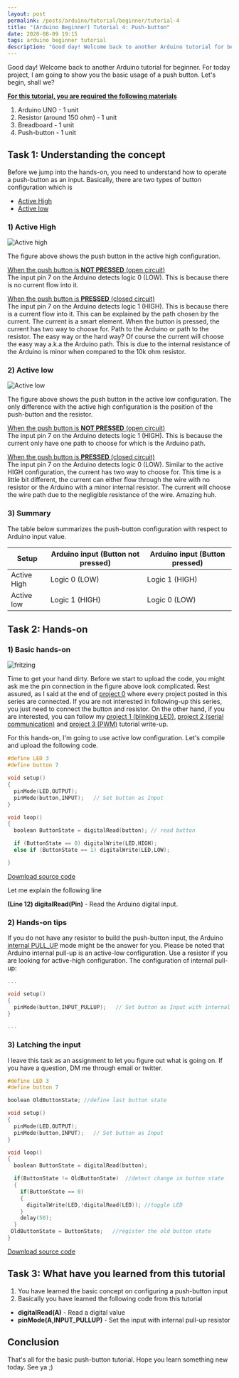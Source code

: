 ```yaml
---
layout: post
permalink: /posts/arduino/tutorial/beginner/tutorial-4
title: "(Arduino Beginner) Tutorial 4: Push-button"
date: 2020-08-09 19:15
tags: arduino beginner tutorial
description: "Good day! Welcome back to another Arduino tutorial for beginner. For today project, I am going to show you the basic usage of a push button."
---
```


Good day! Welcome back to another Arduino tutorial for beginner. For today project, I am going to show you the basic usage of a push button. Let's begin, shall we?

<u><b>For this tutorial, you are required the following materials</b></u>

1. Arduino UNO - 1 unit
1. Resistor (around 150 ohm) - 1 unit
1. Breadboard - 1 unit
1. Push-button - 1 unit

## Task 1: Understanding the concept

Before we jump into the hands-on, you need to understand how to operate a push-button as an input. Basically, there are two types of button configuration which is

- [Active High](#active-high)
- [Active low](#active-low)

<span id="active-high"></span>

### 1) Active High

![Active high](/assets/images/arduino/tutorial/beginner/2020-08-09-tutorial-4/1.png)

The figure above shows the push button in the active high configuration.

<u>When the push button is **NOT PRESSED** (open circuit)</u>
<br/>
The input pin 7 on the Arduino detects logic 0 (LOW). This is because there is no current flow into it.

<u>When the push button is **PRESSED** (closed circuit)</u>
<br/>
The input pin 7 on the Arduino detects logic 1 (HIGH). This is because there is a current flow into it. This can be explained by the path chosen by the current. The current is a smart element. When the button is pressed, the current has two way to choose for. Path to the Arduino or path to the resistor. The easy way or the hard way? Of course the current will choose the easy way a.k.a the Arduino path. This is due to the internal resistance of the Arduino is minor when compared to the 10k ohm resistor.

<span id="active-low"></span>

### 2) Active low

![Active low](/assets/images/arduino/tutorial/beginner/2020-08-09-tutorial-4/2.png)

The figure above shows the push button in the active low configuration. The only difference with the active high configuration is the position of the push-button and the resistor.

<u>When the push button is **NOT PRESSED** (open circuit)</u>
<br/>
The input pin 7 on the Arduino detects logic 1 (HIGH). This is because the current only have one path to choose for which is the Arduino path.

<u>When the push button is **PRESSED** (closed circuit)</u>
<br/>
The input pin 7 on the Arduino detects logic 0 (LOW). Similar to the active HIGH configuration,  the current has two way to choose for. This time is a little bit different, the current can either flow through the wire with no resistor or the Arduino with a minor internal resistor. The current will choose the wire path due to the negligible resistance of the wire. Amazing huh.

### 3) Summary

The table below summarizes the push-button configuration with respect to Arduino input value.

Setup | Arduino input (Button not pressed) | Arduino input (Button pressed)
------|------------------------------------|-------------------------------
Active High | Logic 0 (LOW) | Logic 1 (HIGH)
Active low | Logic 1 (HIGH) | Logic 0 (LOW)

## Task 2: Hands-on

### 1) Basic hands-on

![fritzing](/assets/images/arduino/tutorial/beginner/2020-08-09-tutorial-4/3.webp)

Time to get your hand dirty. Before we start to upload the code, you might ask me the pin connection in the figure above look complicated. Rest assured, as I said at the end of [project 0](https://deskel.github.io/posts/arduino/tutorial/beginner/tutorial-0) where every project posted in this series are connected. If you are not interested in following-up this series, you just need to connect the button and resistor. On the other hand, if you are interested, you can follow my [project 1 (blinking LED)](https://deskel.github.io/posts/arduino/tutorial/beginner/tutorial-1), [project 2 (serial communication)](https://deskel.github.io/posts/arduino/tutorial/beginner/tutorial-2) and [project 3 (PWM)](https://deskel.github.io/posts/arduino/tutorial/beginner/tutorial-3) tutorial write-up.

For this hands-on, I'm going to use active low configuration. Let's compile and upload the following code.

```c++
#define LED 3
#define button 7

void setup()
{
  pinMode(LED,OUTPUT);
  pinMode(button,INPUT);   // Set button as Input
}

void loop()
{
  boolean ButtonState = digitalRead(button); // read button

  if (ButtonState == 0) digitalWrite(LED,HIGH);
  else if (ButtonState == 1) digitalWrite(LED,LOW);

}
```

<a href="https://github.com/DesKel/DesKel.github.io/blob/master/assets/script/arduino/tutorial/beginner/tutorial-4/tutorial-4-1.ino" class="btn btn-github"  target="_blank"><span class="icon"></span>Download source code</a>

Let me explain the following line

**(Line 12) digitalRead(Pin)** - Read the Arduino digital input.

### 2) Hands-on tips

If you do not have any resistor to build the push-button input, the Arduino [internal PULL_UP](https://www.arduino.cc/en/Tutorial/InputPullupSerial) mode might be the answer for you. Please be noted that Arduino internal pull-up is an active-low configuration. Use a resistor if you are looking for active-high configuration. The configuration of internal pull-up:

```c++
...

void setup()
{
  pinMode(button,INPUT_PULLUP);   // Set button as Input with internal pull-up
}

...
```

### 3) Latching the input

I leave this task as an assignment to let you figure out what is going on. If you have a question, DM me through email or twitter.

```c++
#define LED 3
#define button 7

boolean OldButtonState; //define last button state

void setup()
{
  pinMode(LED,OUTPUT);
  pinMode(button,INPUT);   // Set button as Input
}

void loop()
{
  boolean ButtonState = digitalRead(button);

  if(ButtonState != OldButtonState)  //detect change in button state
  {
    if(ButtonState == 0)
    {
      digitalWrite(LED,!digitalRead(LED)); //toggle LED
    }
    delay(50);
  }
 OldButtonState = ButtonState;   //register the old button state
}
```

<a href="https://github.com/DesKel/DesKel.github.io/blob/master/assets/script/arduino/tutorial/beginner/tutorial-4/tutorial-4-2.ino" class="btn btn-github"  target="_blank"><span class="icon"></span>Download source code</a>

## Task 3: What have you learned from this tutorial

1. You have learned the basic concept on configuring a push-button input
2. Basically you have learned the following code from this tutorial
  - **digitalRead(A)** - Read a digital value
  - **pinMode(A,INPUT_PULLUP)** - Set the input with internal pull-up resistor

## Conclusion

That's all for the basic push-button tutorial. Hope you learn something new today. See ya ;)
